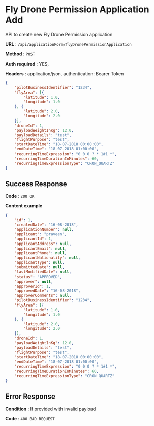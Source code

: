 # Fly Drone Permission Application Add

API to create new Fly Drone Permission application

**URL** : `/api/applicationForm/flyDronePermissionApplication`

**Method** : `POST`

**Auth required** : YES,

**Headers** : application/json, authentication: Bearer Token


```json
{
	"pilotBusinessIdentifier": "1234",
	"flyArea": [{
		"latitude": 1.0,
		"longitude": 1.0
	}, {
		"latitude": 2.0,
		"longitude": 2.0
	}],
	"droneId": 1,
	"payloadWeightInKg": 12.0,
	"payloadDetails": "test",
	"flightPurpose": "test",
	"startDateTime": "18-07-2018 00:00:00",
	"endDateTime": "18-07-2018 01:00:00",
	"recurringTimeExpression": "0 0 0 ? * 1#1 *",
	"recurringTimeDurationInMinutes": 60,
	"recurringTimeExpressionType": "CRON_QUARTZ"
}
```


## Success Response

**Code** : `200 OK`

**Content example**

```json
{
    "id": 1,
    "createdDate": "16-08-2018",
    "applicationNumber": null,
    "applicant": "praveen",
    "applicantId": 1,
    "applicantAddress": null,
    "applicantEmail": null,
    "applicantPhone": null,
    "applicantNationality": null,
    "applicantType": null,
    "submittedDate": null,
    "lastModifiedDate": null,
    "status": "APPROVED",
    "approver": null,
    "approverId": 1,
    "approvedDate": "16-08-2018",
    "approverComments": null,
	"pilotBusinessIdentifier": "1234",
	"flyArea": [{
		"latitude": 1.0,
		"longitude": 1.0
	}, {
		"latitude": 2.0,
		"longitude": 2.0
	}],
	"droneId": 1,
	"payloadWeightInKg": 12.0,
	"payloadDetails": "test",
	"flightPurpose": "test",
	"startDateTime": "18-07-2018 00:00:00",
	"endDateTime": "18-07-2018 01:00:00",
	"recurringTimeExpression": "0 0 0 ? * 1#1 *",
	"recurringTimeDurationInMinutes": 60,
	"recurringTimeExpressionType": "CRON_QUARTZ"
}
```

## Error Response

**Condition** : If provided with invalid payload

**Code** : `400 BAD REQUEST`


